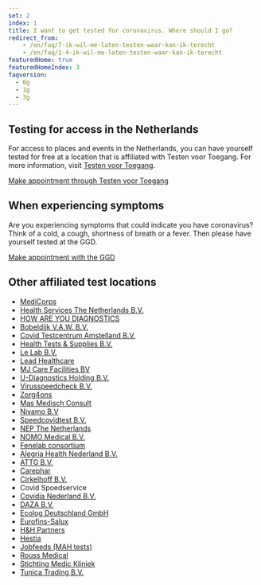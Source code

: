 ```yaml
---
set: 2
index: 1
title: I want to get tested for coronavirus. Where should I go?
redirect_from: 
    - /en/faq/7-ik-wil-me-laten-testen-waar-kan-ik-terecht
    - /en/faq/1-4-ik-wil-me-laten-testen-waar-kan-ik-terecht
featuredHome: true
featuredHomeIndex: 3
faqversion:
  - 0g
  - 1g
  - 3g
---
```

## Testing for access in the Netherlands

For access to places and events in the Netherlands, you can have yourself tested for free at a location that is affiliated with <span lang="nl">Testen voor Toegang</span>. For more information, visit <a href="https://www.testenvoortoegang.nl" rel="noopener noreferrer" target="_blank" hreflang="nl" lang="nl">Testen voor Toegang</a>.

<a href="https://www.testenvoortoegang.nl" class="btn btn--cta" rel="noopener noreferrer" target="_blank" hreflang="nl">Make appointment<span class="screen-reader-text"> through <span lang="nl">Testen voor Toegang</span></span></a>

## When experiencing symptoms
Are you experiencing symptoms that could indicate you have coronavirus? Think of a cold, a cough, shortness of breath or a fever. Then please have yourself tested at the GGD.

<a href="https://www.coronatest.nl"  rel="noopener noreferrer" target="_blank" class="btn btn--cta" hreflang="nl">Make appointment<span class="screen-reader-text"> with the GGD</span></a>

## Other affiliated test locations

- <a href="https://www.medicorps.nl/" rel="noopener noreferrer" target="_blank" hreflang="nl">MediCorps</a>
- <a href="https://testservice.nl"  rel="noopener noreferrer" target="_blank" hreflang="nl" hreflang="nl">Health Services The Netherlands B.V.</a>
- <a href="https://www.howareyoudiagnostics.com"  rel="noopener noreferrer" target="_blank" hreflang="nl">HOW ARE YOU DIAGNOSTICS</a>
- <a href="https://www.coronasneltestnederland.nl" rel="noopener noreferrer" target="_blank" hreflang="nl" lang="nl">Bobeldijk V.A.W. B.V.</a>
- <a href="https://www.testsnelcovid.nl" rel="noopener noreferrer" target="_blank" hreflang="nl" lang="nl">Covid Testcentrum Amstelland B.V.</a>
- <a href="https://www.spoedtest.nl" rel="noopener noreferrer" target="_blank" hreflang="nl">Health Tests & Supplies B.V.</a>
- <a href="https://www.thecoronalab.nl" rel="noopener noreferrer" target="_blank" hreflang="nl">Le Lab B.V.</a>
- <a href="https://www.leadhealthcare.nl" rel="noopener noreferrer" target="_blank" hreflang="nl">Lead Healthcare</a>
- <a href="https://www.covidsneltestpunt.nl" rel="noopener noreferrer" target="_blank" hreflang="nl">MJ Care Facilities BV</a>
- <a href="https://www.healthcheckcenter.nl" rel="noopener noreferrer" target="_blank" hreflang="nl">U-Diagnostics Holding B.V.</a>
- <a href="https://www.spoedtestcorona.nl" rel="noopener noreferrer" target="_blank" hreflang="nl" lang="nl">Virusspeedcheck B.V.</a>
- <a href="https://www.zorg4ons.nl" rel="noopener noreferrer" target="_blank" hreflang="nl" lang="nl">Zorg4ons</a>
- <a href="https://www.covidconsult.nl" rel="noopener noreferrer" target="_blank" hreflang="nl" lang="nl">Mas Medisch Consult</a>
- <a href="https://www.planjecoronatest.nl" rel="noopener noreferrer" target="_blank" hreflang="nl">Nivamo B.V</a>
- <a href="https://www.speedcovidtest.nl" rel="noopener noreferrer" target="_blank" hreflang="nl">Speedcovidtest B.V.</a>
- <a href="https://www.nepworldwide.nl" rel="noopener noreferrer" target="_blank" hreflang="nl">NEP The Netherlands</a>
- <a href="https://www.covidtestlimburg.nl" rel="noopener noreferrer" target="_blank" hreflang="nl">NOMO Medical B.V.</a>
- <a href="https://www.hetcoronalab.nl" rel="noopener noreferrer" target="_blank" hreflang="nl" lang="nl">Fenelab consortium</a>
- <a href="https://www.alegriahealth.com" rel="noopener noreferrer" target="_blank" hreflang="nl">Alegria Health Nederland B.V.</a>
- <a href="https://www.covidplus.nl" rel="noopener noreferrer" target="_blank" hreflang="nl">ATTG B.V.</a>
- <a href="https://www.carephar.nl" rel="noopener noreferrer" target="_blank" hreflang="nl">Carephar</a>
- <a href="https://www.covidtestloket.nl" rel="noopener noreferrer" target="_blank" hreflang="nl">Cirkelhoff B.V.</a>
- Covid Spoedservice
- <a href="https://www.covidia.nl" rel="noopener noreferrer" target="_blank" hreflang="nl">Covidia Nederland B.V.</a>
- <a href="https://www.covidtestnederland.nl" rel="noopener noreferrer" target="_blank" hreflang="nl">DAZA B.V.</a>
- <a href="https://www.ecocare.center" rel="noopener noreferrer" target="_blank" hreflang="nl">Ecolog Deutschland GmbH</a>
- <a href="https://www.salux.nl" rel="noopener noreferrer" target="_blank" hreflang="nl">Eurofins-Salux</a>
- <a href="https://www.testcoronadirect.nl" rel="noopener noreferrer" target="_blank" hreflang="nl">H&H Partners</a>
- <a href="https://www.hestia-csc.com" rel="noopener noreferrer" target="_blank" hreflang="nl">Hestia</a>
- <a href="https://www.mahtests.nl" rel="noopener noreferrer" target="_blank" hreflang="nl">Jobfeeds (MAH tests)</a>
- <a href="https://www.coronareistesten.nl" rel="noopener noreferrer" target="_blank" hreflang="nl">Rouss Medical</a>
- <a href="https://www.covid19kliniek.nl" rel="noopener noreferrer" target="_blank" hreflang="nl">Stichting Medic Kliniek</a>
- <a href="https://www.snellecoronatest.nl" rel="noopener noreferrer" target="_blank" hreflang="nl">Tunica Trading B.V.</a>
